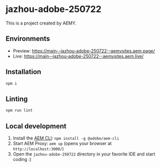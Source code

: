 # jazhou-adobe-250722

This is a project created by AEMY.

## Environments

- Preview: https://main--jazhou-adobe-250722--aemysites.aem.page/
- Live: https://main--jazhou-adobe-250722--aemysites.aem.live/

## Installation

```sh
npm i
```

## Linting

```sh
npm run lint
```

## Local development

1. Install the [AEM CLI](https://github.com/adobe/helix-cli): `npm install -g @adobe/aem-cli`
1. Start AEM Proxy: `aem up` (opens your browser at `http://localhost:3000/`)
1. Open the `jazhou-adobe-250722` directory in your favorite IDE and start coding :)